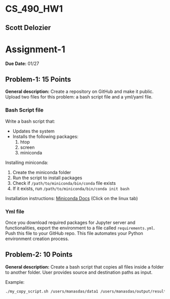 # CS_490_HW1
## Scott Delozier

# Assignment-1

**Due Date:** 01/27

## Problem-1: 15 Points

**General description:** Create a repository on GitHub and make it public. Upload two files for this problem: a bash script file and a yml/yaml file.

### Bash Script file

Write a bash script that:
- Updates the system
- Installs the following packages:
  1. htop
  2. screen
  3. miniconda

Installing miniconda:
1. Create the miniconda folder
2. Run the script to install packages
3. Check if `/path/to/miniconda/bin/conda` file exists
4. If it exists, run `/path/to/miniconda/bin/conda init bash`

Installation instructions: [Miniconda Docs](https://docs.conda.io/projects/miniconda/en/latest/index.html) (Click on the linux tab)

### Yml file

Once you download required packages for Jupyter server and functionalities, export the environment to a file called `requirements.yml`. Push this file to your GitHub repo. This file automates your Python environment creation process.

## Problem-2: 10 Points

**General description:** Create a bash script that copies all files inside a folder to another folder. User provides source and destination paths as input.

Example:
```bash
./my_copy_script.sh /users/manasdas/data1 /users/manasdas/output/results
